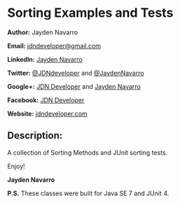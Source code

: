 Sorting Examples and Tests
=============

**Author:** Jayden Navarro

**Email:** jdndeveloper@gmail.com

**LinkedIn:** [Jayden Navarro](https://www.linkedin.com/in/jaydennavarro)

**Twitter:** [@JDNdeveloper](https://twitter.com/JDNdeveloper) and [@JaydenNavarro](https://twitter.com/JaydenNavarro)

**Google+:** [JDN Developer](https://plus.google.com/u/0/+Jdndeveloper/posts) and [Jayden Navarro](https://plus.google.com/u/0/+JaydenNavarro/posts)

**Facebook:** [JDN Developer](https://www.facebook.com/jdndeveloper)

**Website:** [jdndeveloper.com](http://www.jdndeveloper.com/)

## Description:
A collection of Sorting Methods and JUnit sorting tests.

Enjoy!

**Jayden Navarro**

**P.S.** These classes were built for Java SE 7 and JUnit 4.
